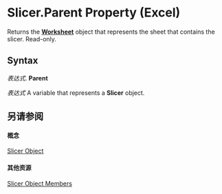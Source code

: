 
# Slicer.Parent Property (Excel)

Returns the  **[Worksheet](182b705e-854a-81cc-a4b0-59b942de55ae.md)** object that represents the sheet that contains the slicer. Read-only.


## Syntax

 _表达式_. **Parent**

 _表达式_ A variable that represents a **Slicer** object.


## 另请参阅


#### 概念


[Slicer Object](577be0f6-4eda-0093-8899-097f3c900383.md)
#### 其他资源


[Slicer Object Members](http://msdn.microsoft.com/library/09f1983a-5f7a-1707-c979-c5c27143ad73%28Office.15%29.aspx)